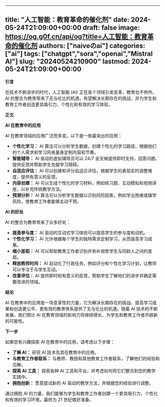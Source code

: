 
---
title: "人工智能：教育革命的催化剂"
date: 2024-05-24T21:09:00+00:00
draft: false
image: https://og.g0f.cn/api/og?title=人工智能：教育革命的催化剂
authors: ["naiveのai"]
categories: ["ai"]
tags: ["chatgpt","sora","openai","Mistral AI"]
slug: "20240524210900"
lastmod: 2024-05-24T21:09:00+00:00
---
**引言**

在技术不断进步的时代，人工智能 (AI) 正在各个领域引发变革，教育也不例外。AI 的整合为教育带来了无与伦比的机遇，有望解决长期存在的挑战，并为学生和教育工作者创造更具吸引力、个性化和有效的学习体验。

**正文**

**AI 在教育中的应用**

AI 在教育领域的应用广泛而多变。以下是一些最突出的应用：

* **个性化学习：** AI 算法可以分析学生数据，创建个性化的学习路径，根据他们的个人需求和学习风格量身定制内容和节奏。
* **智能辅导：** AI 驱动的虚拟辅导员可以 24/7 全天候提供即时支持，回答问题、提供反馈并帮助学生克服学习障碍。
* **自适应评估：** AI 可以创建和评分自适应评估，根据学生的表现实时调整难度，提供有意义的反馈。
* **内容创建：** AI 可以生成个性化的学习材料，例如练习题、互动模拟和视频讲座，以补充传统教学方法。
* **预测分析：** AI 算法可以分析学生数据以识别风险因素，例如学业困难或辍学风险，使教育工作者能够主动干预。

**AI 的好处**

AI 的整合为教育带来了众多好处：

* **提高参与度：** AI 驱动的互动式学习体验可以提高学生的参与度和动机。
* **个性化学习：** AI 允许根据每个学生的独特需求定制学习，从而提高学习成果。
* **缩小差距：** AI 可以帮助教育工作者识别并弥补弱势学生与同龄人之间的差距。
* **释放教师时间：** AI 自动化了行政任务，例如评分和个性化学习计划，让教师可以专注于与学生互动。
* **改善评估：** AI 提供即时和有意义的反馈，帮助学生了解他们的进步并确定需要改进的领域。

**结论**

AI 在教育中的应用是一场变革性的力量，它为解决长期存在的挑战、提高学习成果和创造更公平、更有效的教育体系提供了无与伦比的机遇。随着 AI 技术的不断发展，我们预计 AI 在教育领域的影响力将继续增长，为学生和教育工作者开辟新的可能性。

**下一步**

如果您有兴趣探索 AI 在教育中的应用，请考虑以下步骤：

* **了解 AI：** 研究 AI 技术及其在教育中的应用。
* **与教育工作者联系：** 与教师、教授和其他教育工作者联系，了解他们的经验和见解。
* **探索 AI 工具：** 探索各种 AI 工具和平台，并考虑如何将它们整合到您的教学实践中。
* **拥抱创新：** 愿意尝试新的 AI 驱动的教学方法，并根据您的经验进行调整。

通过拥抱 AI 的力量，我们能够为学生和教育工作者创建一个更具吸引力、个性化和有效的学习环境，最终为 21 世纪做好准备。